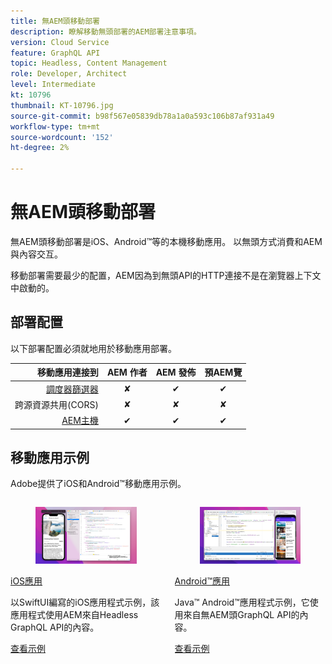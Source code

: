 ```yaml
---
title: 無AEM頭移動部署
description: 瞭解移動無頭部署的AEM部署注意事項。
version: Cloud Service
feature: GraphQL API
topic: Headless, Content Management
role: Developer, Architect
level: Intermediate
kt: 10796
thumbnail: KT-10796.jpg
source-git-commit: b98f567e05839db78a1a0a593c106b87af931a49
workflow-type: tm+mt
source-wordcount: '152'
ht-degree: 2%

---
```



# 無AEM頭移動部署

無AEM頭移動部署是iOS、Android™等的本機移動應用。 以無頭方式消費和AEM與內容交互。

移動部署需要最少的配置，AEM因為到無頭API的HTTP連接不是在瀏覽器上下文中啟動的。

## 部署配置

以下部署配置必須就地用於移動應用部署。

| 移動應用連接到 | AEM 作者 | AEM 發佈 | 預AEM覽 |
|---------------------------------------------------:|:----------:|:-----------:|:-----------:|
| [調度器篩選器](./configurations/dispatcher-filters.md) | ✘ | ✔ | ✔ |
| 跨源資源共用(CORS) | ✘ | ✘ | ✘ |
| [AEM主機](./configurations/aem-hosts.md) | ✔ | ✔ | ✔ |

## 移動應用示例

Adobe提供了iOS和Android™移動應用示例。

<div class="columns is-multiline">
    <!-- iOS app -->
    <div class="column is-half-tablet is-half-desktop is-one-third-widescreen" aria-label="iOS app" tabindex="0">
       <div class="card">
           <div class="card-image">
               <figure class="image is-16by9">
                   <a href="../example-apps/ios-swiftui-app.md" title="iOS應用" tabindex="-1">
                       <img class="is-bordered-r-small" src="../example-apps/assets/ios-swiftui-app/ios-app-card.png" alt="iOS應用">
                   </a>
               </figure>
           </div>
           <div class="card-content is-padded-small">
               <div class="content">
                   <p class="headline is-size-6 has-text-weight-bold"><a href="../example-apps/ios-swiftui-app.md" title="iOS應用">iOS應用</a></p>
                   <p class="is-size-6">以SwiftUI編寫的iOS應用程式示例，該應用程式使用AEM來自Headless GraphQL API的內容。</p>
                   <a href="../example-apps/ios-swiftui-app.md" class="spectrum-Button spectrum-Button--outline spectrum-Button--primary spectrum-Button--sizeM">
                       <span class="spectrum-Button-label has-no-wrap has-text-weight-bold">查看示例</span>
                   </a>
               </div>
           </div>
       </div>
    </div>
    <!-- Android app -->
    <div class="column is-half-tablet is-half-desktop is-one-third-widescreen" aria-label="Android app" tabindex="0">
       <div class="card">
           <div class="card-image">
               <figure class="image is-16by9">
                   <a href="../example-apps/android-app.md" title="Android™應用" tabindex="-1">
                       <img class="is-bordered-r-small" src="../example-apps/assets/android-java-app/android-app-card.png" alt="Android應用">
                   </a>
               </figure>
           </div>
           <div class="card-content is-padded-small">
               <div class="content">
                   <p class="headline is-size-6 has-text-weight-bold"><a href="../example-apps/android-app.md" title="Android™應用">Android™應用</a></p>
                   <p class="is-size-6">Java™ Android™應用程式示例，它使用來自無AEM頭GraphQL API的內容。</p>
                   <a href="../example-apps/android-app.md" class="spectrum-Button spectrum-Button--outline spectrum-Button--primary spectrum-Button--sizeM">
                       <span class="spectrum-Button-label has-no-wrap has-text-weight-bold">查看示例</span>
                   </a>
               </div>
           </div>
       </div>
    </div>
</div>


